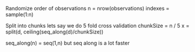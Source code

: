 Randomize order of observations 
n = nrow(observations)
indexes = sample(1:n)

Split into chunks
lets say we do 5 fold cross validation
chunkSize = n / 5 
x = split(d, ceiling(seq_along(d)/chunkSize))

seq_along(n) = seq(1,n) but seq along is a lot faster

